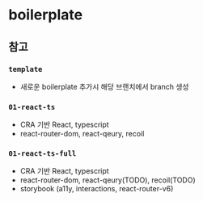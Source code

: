 # boilerplate

## 참고

### `template`
- 새로운 boilerplate 추가시 해당 브랜치에서 branch 생성
### `01-react-ts`
- CRA 기반 React, typescript
- react-router-dom, react-qeury, recoil

### `01-react-ts-full`
- CRA 기반 React, typescript
- react-router-dom, react-qeury(TODO), recoil(TODO)
- storybook (a11y, interactions, react-router-v6)
